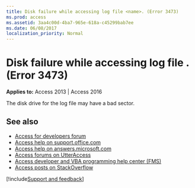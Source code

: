 ```yaml
---
title: Disk failure while accessing log file <name>. (Error 3473)
ms.prod: access
ms.assetid: 3aa4c00d-4ba7-965e-618a-c45299bab7ee
ms.date: 06/08/2017
localization_priority: Normal
---
```



# Disk failure while accessing log file <name>. (Error 3473)

  

**Applies to:** Access 2013 | Access 2016

The disk drive for the log file may have a bad sector.

## See also

- [Access for developers forum](https://social.msdn.microsoft.com/Forums/office/home?forum=accessdev)
- [Access help on support.office.com](https://support.office.com/search/results?query=Access)
- [Access help on answers.microsoft.com](https://answers.microsoft.com/)
- [Access forums on UtterAccess](https://www.utteraccess.com/forum/index.php?act=idx)
- [Access developer and VBA programming help center (FMS)](https://www.fmsinc.com/MicrosoftAccess/developer/)
- [Access posts on StackOverflow](https://stackoverflow.com/questions/tagged/ms-access)

[!include[Support and feedback](~/includes/feedback-boilerplate.md)]